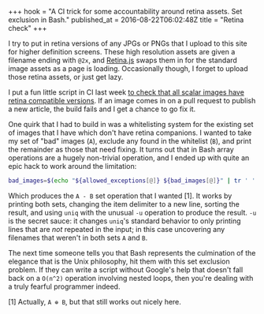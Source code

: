 +++
hook = "A CI trick for some accountability around retina assets. Set exclusion in Bash."
published_at = 2016-08-22T06:02:48Z
title = "Retina check"
+++

I try to put in retina versions of any JPGs or PNGs that I upload to this site
for higher definition screens. These high resolution assets are given a
filename ending with `@2x`, and [Retina.js][retina-js] swaps them in for the
standard image assets as a page is loading. Occasionally though, I forget to
upload those retina assets, or just get lazy.

I put a fun little script in CI last week [to check that all scalar images have
retina compatible versions][check-retina]. If an image comes in on a pull
request to publish a new article, the build fails and I get a chance to go fix
it.

One quirk that I had to build in was a whitelisting system for the existing set
of images that I have which don't have retina companions. I wanted to take my
set of "bad" images (`A`), exclude any found in the whitelist (`B`), and print
the remainder as those that need fixing. It turns out that in Bash array
operations are a hugely non-trivial operation, and I ended up with quite an
epic hack to work around the limitation:

``` sh
bad_images=$(echo "${allowed_exceptions[@]} ${bad_images[@]}" | tr ' ' '\n' | sort | uniq -u)
```

Which produces the `A - B` set operation that I wanted [1]. It works by
printing both sets, changing the item delimiter to a new line, sorting the
result, and using `uniq` with the unusual `-u` operation to produce the result.
`-u` is the secret sauce: it changes `uniq`'s standard behavior to only
printing lines that are _not_ repeated in the input; in this case uncovering
any filenames that weren't in both sets `A` and `B`.

The next time someone tells you that Bash represents the culmination of the
elegance that is the Unix philosophy, hit them with this set exclusion problem.
If they can write a script without Google's help that doesn't fall back on a
`O(n^2)` operation involving nested loops, then you're dealing with a truly
fearful programmer indeed.

[1] Actually, `A ⊕ B`, but that still works out nicely here.

[check-retina]: https://github.com/brandur/sorg/blob/master/scripts/check_retina.sh
[retina-js]: https://imulus.github.io/retinajs/
